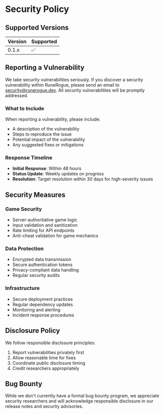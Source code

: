# Security Policy

## Supported Versions

| Version | Supported          |
| ------- | ------------------ |
| 0.1.x   | :white_check_mark: |

## Reporting a Vulnerability

We take security vulnerabilities seriously. If you discover a security vulnerability within RuneRogue, please send an email to security@runerogue.dev. All security vulnerabilities will be promptly addressed.

### What to Include

When reporting a vulnerability, please include:

- A description of the vulnerability
- Steps to reproduce the issue
- Potential impact of the vulnerability
- Any suggested fixes or mitigations

### Response Timeline

- **Initial Response**: Within 48 hours
- **Status Update**: Weekly updates on progress
- **Resolution**: Target resolution within 30 days for high-severity issues

## Security Measures

### Game Security
- Server-authoritative game logic
- Input validation and sanitization
- Rate limiting for API endpoints
- Anti-cheat validation for game mechanics

### Data Protection
- Encrypted data transmission
- Secure authentication tokens
- Privacy-compliant data handling
- Regular security audits

### Infrastructure
- Secure deployment practices
- Regular dependency updates
- Monitoring and alerting
- Incident response procedures

## Disclosure Policy

We follow responsible disclosure principles:

1. Report vulnerabilities privately first
2. Allow reasonable time for fixes
3. Coordinate public disclosure timing
4. Credit researchers appropriately

## Bug Bounty

While we don't currently have a formal bug bounty program, we appreciate security researchers and will acknowledge responsible disclosure in our release notes and security advisories.
